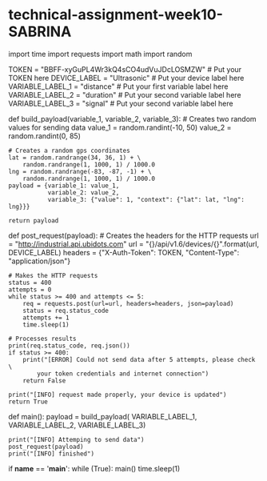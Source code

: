 # technical-assignment-week10-SABRINA
import time
import requests
import math
import random

TOKEN = "BBFF-xyGuPL4Wr3kQ4sCO4udVuJDcLOSMZW"  # Put your TOKEN here
DEVICE_LABEL = "Ultrasonic"  # Put your device label here 
VARIABLE_LABEL_1 = "distance"  # Put your first variable label here
VARIABLE_LABEL_2 = "duration"  # Put your second variable label here
VARIABLE_LABEL_3 = "signal"  # Put your second variable label here


def build_payload(variable_1, variable_2, variable_3):
    # Creates two random values for sending data
    value_1 = random.randint(-10, 50)
    value_2 = random.randint(0, 85)

    # Creates a random gps coordinates
    lat = random.randrange(34, 36, 1) + \
        random.randrange(1, 1000, 1) / 1000.0
    lng = random.randrange(-83, -87, -1) + \
        random.randrange(1, 1000, 1) / 1000.0
    payload = {variable_1: value_1,
               variable_2: value_2,
               variable_3: {"value": 1, "context": {"lat": lat, "lng": lng}}}

    return payload


def post_request(payload):
    # Creates the headers for the HTTP requests
    url = "http://industrial.api.ubidots.com"
    url = "{}/api/v1.6/devices/{}".format(url, DEVICE_LABEL)
    headers = {"X-Auth-Token": TOKEN, "Content-Type": "application/json"}

    # Makes the HTTP requests
    status = 400
    attempts = 0
    while status >= 400 and attempts <= 5:
        req = requests.post(url=url, headers=headers, json=payload)
        status = req.status_code
        attempts += 1
        time.sleep(1)

    # Processes results
    print(req.status_code, req.json())
    if status >= 400:
        print("[ERROR] Could not send data after 5 attempts, please check \
            your token credentials and internet connection")
        return False

    print("[INFO] request made properly, your device is updated")
    return True


def main():
    payload = build_payload(
        VARIABLE_LABEL_1, VARIABLE_LABEL_2, VARIABLE_LABEL_3)

    print("[INFO] Attemping to send data")
    post_request(payload)
    print("[INFO] finished")


if __name__ == '__main__':
    while (True):
        main()
        time.sleep(1)
